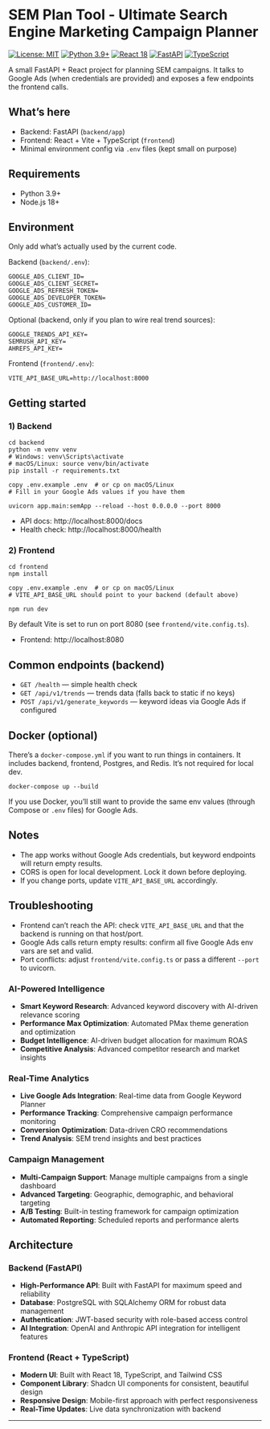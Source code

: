 #  SEM Plan Tool - Ultimate Search Engine Marketing Campaign Planner

[![License: MIT](https://img.shields.io/badge/License-MIT-yellow.svg)](https://opensource.org/licenses/MIT)
[![Python 3.9+](https://img.shields.io/badge/python-3.9+-blue.svg)](https://www.python.org/downloads/)
[![React 18](https://img.shields.io/badge/React-18-blue.svg)](https://reactjs.org/)
[![FastAPI](https://img.shields.io/badge/FastAPI-0.100+-green.svg)](https://fastapi.tiangolo.com/)
[![TypeScript](https://img.shields.io/badge/TypeScript-5.0+-blue.svg)](https://www.typescriptlang.org/)

A small FastAPI + React project for planning SEM campaigns. It talks to Google Ads (when credentials are provided) and exposes a few endpoints the frontend calls.

## What’s here
- Backend: FastAPI (`backend/app`)
- Frontend: React + Vite + TypeScript (`frontend`)
- Minimal environment config via `.env` files (kept small on purpose)

## Requirements
- Python 3.9+
- Node.js 18+

## Environment
Only add what’s actually used by the current code.

Backend (`backend/.env`):
```
GOOGLE_ADS_CLIENT_ID=
GOOGLE_ADS_CLIENT_SECRET=
GOOGLE_ADS_REFRESH_TOKEN=
GOOGLE_ADS_DEVELOPER_TOKEN=
GOOGLE_ADS_CUSTOMER_ID=
```

Optional (backend, only if you plan to wire real trend sources):
```
GOOGLE_TRENDS_API_KEY=
SEMRUSH_API_KEY=
AHREFS_API_KEY=
```

Frontend (`frontend/.env`):
```
VITE_API_BASE_URL=http://localhost:8000
```

## Getting started
### 1) Backend
```
cd backend
python -m venv venv
# Windows: venv\Scripts\activate
# macOS/Linux: source venv/bin/activate
pip install -r requirements.txt

copy .env.example .env  # or cp on macOS/Linux
# Fill in your Google Ads values if you have them

uvicorn app.main:semApp --reload --host 0.0.0.0 --port 8000
```
- API docs: http://localhost:8000/docs
- Health check: http://localhost:8000/health

### 2) Frontend
```
cd frontend
npm install

copy .env.example .env  # or cp on macOS/Linux
# VITE_API_BASE_URL should point to your backend (default above)

npm run dev
```
By default Vite is set to run on port 8080 (see `frontend/vite.config.ts`).
- Frontend: http://localhost:8080

## Common endpoints (backend)
- `GET /health` — simple health check
- `GET /api/v1/trends` — trends data (falls back to static if no keys)
- `POST /api/v1/generate_keywords` — keyword ideas via Google Ads if configured

## Docker (optional)
There’s a `docker-compose.yml` if you want to run things in containers. It includes backend, frontend, Postgres, and Redis. It’s not required for local dev.
```
docker-compose up --build
```
If you use Docker, you’ll still want to provide the same env values (through Compose or `.env` files) for Google Ads.

## Notes
- The app works without Google Ads credentials, but keyword endpoints will return empty results.
- CORS is open for local development. Lock it down before deploying.
- If you change ports, update `VITE_API_BASE_URL` accordingly.

## Troubleshooting
- Frontend can’t reach the API: check `VITE_API_BASE_URL` and that the backend is running on that host/port.
- Google Ads calls return empty results: confirm all five Google Ads env vars are set and valid.
- Port conflicts: adjust `frontend/vite.config.ts` or pass a different `--port` to uvicorn.


###  AI-Powered Intelligence
- **Smart Keyword Research**: Advanced keyword discovery with AI-driven relevance scoring
- **Performance Max Optimization**: Automated PMax theme generation and optimization
- **Budget Intelligence**: AI-driven budget allocation for maximum ROAS
- **Competitive Analysis**: Advanced competitor research and market insights

### Real-Time Analytics
- **Live Google Ads Integration**: Real-time data from Google Keyword Planner
- **Performance Tracking**: Comprehensive campaign performance monitoring
- **Conversion Optimization**: Data-driven CRO recommendations
- **Trend Analysis**: SEM trend insights and best practices

### Campaign Management
- **Multi-Campaign Support**: Manage multiple campaigns from a single dashboard
- **Advanced Targeting**: Geographic, demographic, and behavioral targeting
- **A/B Testing**: Built-in testing framework for campaign optimization
- **Automated Reporting**: Scheduled reports and performance alerts

## Architecture

### Backend (FastAPI)
- **High-Performance API**: Built with FastAPI for maximum speed and reliability
- **Database**: PostgreSQL with SQLAlchemy ORM for robust data management
- **Authentication**: JWT-based security with role-based access control
- **AI Integration**: OpenAI and Anthropic API integration for intelligent features

### Frontend (React + TypeScript)
- **Modern UI**: Built with React 18, TypeScript, and Tailwind CSS
- **Component Library**: Shadcn UI components for consistent, beautiful design
- **Responsive Design**: Mobile-first approach with perfect responsiveness
- **Real-Time Updates**: Live data synchronization with backend

---